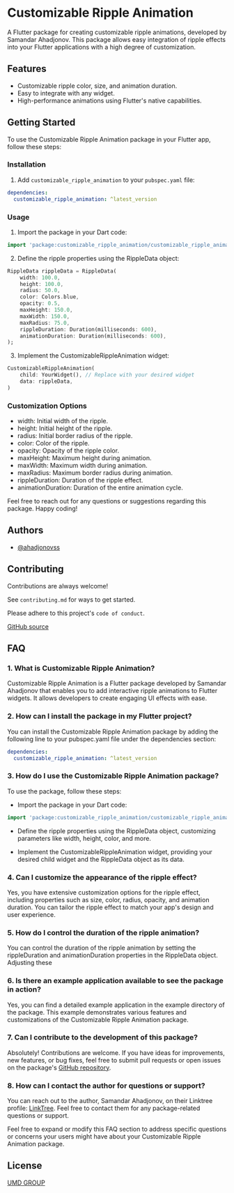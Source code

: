 
# Customizable Ripple Animation

A Flutter package for creating customizable ripple animations, developed by Samandar Ahadjonov. This package allows easy integration of ripple effects into your Flutter applications with a high degree of customization.

## Features

- Customizable ripple color, size, and animation duration.
- Easy to integrate with any widget.
- High-performance animations using Flutter's native capabilities.

## Getting Started

To use the Customizable Ripple Animation package in your Flutter app, follow these steps:

### Installation

1. Add `customizable_ripple_animation` to your `pubspec.yaml` file:

```yaml
dependencies:
  customizable_ripple_animation: ^latest_version

```

### Usage

1. Import the package in your Dart code:

```Dart
import 'package:customizable_ripple_animation/customizable_ripple_animation.dart';
```

2. Define the ripple properties using the RippleData object:

```Dart
RippleData rippleData = RippleData(
    width: 100.0,
    height: 100.0,
    radius: 50.0,
    color: Colors.blue,
    opacity: 0.5,
    maxHeight: 150.0,
    maxWidth: 150.0,
    maxRadius: 75.0,
    rippleDuration: Duration(milliseconds: 600),
    animationDuration: Duration(milliseconds: 600),
);
```

3. Implement the CustomizableRippleAnimation widget:

```Dart
CustomizableRippleAnimation(
    child: YourWidget(), // Replace with your desired widget
    data: rippleData,
)
```

### Customization Options

- width: Initial width of the ripple.
- height: Initial height of the ripple.
- radius: Initial border radius of the ripple.
- color: Color of the ripple.
- opacity: Opacity of the ripple color.
- maxHeight: Maximum height during animation.
- maxWidth: Maximum width during animation.
- maxRadius: Maximum border radius during animation.
- rippleDuration: Duration of the ripple effect.
- animationDuration: Duration of the entire animation cycle.

Feel free to reach out for any questions or suggestions regarding this package. Happy coding!



## Authors

- [@ahadjonovss](https://github.com/ahadjonovss)


## Contributing

Contributions are always welcome!

See `contributing.md` for ways to get started.

Please adhere to this project's `code of conduct`.

[GitHub source](https://github.com/ahadjonovss/customizable_ripple_animation.git)


## FAQ

### 1. What is Customizable Ripple Animation?

Customizable Ripple Animation is a Flutter package developed by Samandar Ahadjonov that enables you to add interactive ripple animations to Flutter widgets. It allows developers to create engaging UI effects with ease.

### 2. How can I install the package in my Flutter project?

You can install the Customizable Ripple Animation package by adding the following line to your pubspec.yaml file under the dependencies section:

``` yaml
dependencies:
  customizable_ripple_animation: ^latest_version
  ```

### 3. How do I use the Customizable Ripple Animation package?

To use the package, follow these steps:

- Import the package in your Dart code:

``` Dart
import 'package:customizable_ripple_animation/customizable_ripple_animation.dart';
```

- Define the ripple properties using the RippleData object, customizing parameters like width, height, color, and more.

- Implement the CustomizableRippleAnimation widget, providing your desired child widget and the RippleData object as its data.


### 4. Can I customize the appearance of the ripple effect?

Yes, you have extensive customization options for the ripple effect, including properties such as size, color, radius, opacity, and animation duration. You can tailor the ripple effect to match your app's design and user experience.

### 5. How do I control the duration of the ripple animation?

You can control the duration of the ripple animation by setting the rippleDuration and animationDuration properties in the RippleData object. Adjusting these 

### 6. Is there an example application available to see the package in action?

Yes, you can find a detailed example application in the example directory of the package. This example demonstrates various features and customizations of the Customizable Ripple Animation package.

### 7. Can I contribute to the development of this package?

Absolutely! Contributions are welcome. If you have ideas for improvements, new features, or bug fixes, feel free to submit pull requests or open issues on the package's [GitHub repository](https://github.com/ahadjonovss/customizable_ripple_animation.git).

### 8. How can I contact the author for questions or support?

You can reach out to the author, Samandar Ahadjonov, on their Linktree profile: [LinkTree](https://linktr.ee/ahadjonovss?fbclid=PAAaYJKH3gEwbffi3QyH_kFINfEBhZZEAERqz-NPizYR3qnZnwjEzEVuWthxw_aem_AVcdkYfpLEGeFKvfNPpq9JCZ3wfUe-yKutCVXwHbPM3zm486macDAME7oGkF8Qm76Jc). Feel free to contact them for any package-related questions or support.

Feel free to expand or modify this FAQ section to address specific questions or concerns your users might have about your Customizable Ripple Animation package.
## License

[UMD GROUP](https://t.me/umdgroupuz)


